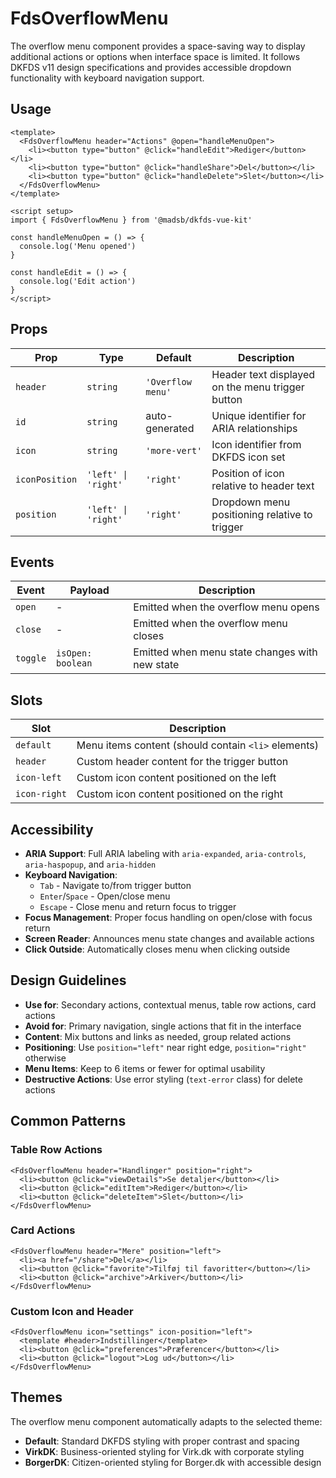 # FdsOverflowMenu

The overflow menu component provides a space-saving way to display additional actions or options when interface space is limited. It follows DKFDS v11 design specifications and provides accessible dropdown functionality with keyboard navigation support.

## Usage

```vue
<template>
  <FdsOverflowMenu header="Actions" @open="handleMenuOpen">
    <li><button type="button" @click="handleEdit">Rediger</button></li>
    <li><button type="button" @click="handleShare">Del</button></li>
    <li><button type="button" @click="handleDelete">Slet</button></li>
  </FdsOverflowMenu>
</template>

<script setup>
import { FdsOverflowMenu } from '@madsb/dkfds-vue-kit'

const handleMenuOpen = () => {
  console.log('Menu opened')
}

const handleEdit = () => {
  console.log('Edit action')
}
</script>
```

## Props

| Prop           | Type                | Default           | Description                                      |
| -------------- | ------------------- | ----------------- | ------------------------------------------------ |
| `header`       | `string`            | `'Overflow menu'` | Header text displayed on the menu trigger button |
| `id`           | `string`            | auto-generated    | Unique identifier for ARIA relationships         |
| `icon`         | `string`            | `'more-vert'`     | Icon identifier from DKFDS icon set              |
| `iconPosition` | `'left' \| 'right'` | `'right'`         | Position of icon relative to header text         |
| `position`     | `'left' \| 'right'` | `'right'`         | Dropdown menu positioning relative to trigger    |

## Events

| Event    | Payload           | Description                                    |
| -------- | ----------------- | ---------------------------------------------- |
| `open`   | -                 | Emitted when the overflow menu opens           |
| `close`  | -                 | Emitted when the overflow menu closes          |
| `toggle` | `isOpen: boolean` | Emitted when menu state changes with new state |

## Slots

| Slot         | Description                                         |
| ------------ | --------------------------------------------------- |
| `default`    | Menu items content (should contain `<li>` elements) |
| `header`     | Custom header content for the trigger button        |
| `icon-left`  | Custom icon content positioned on the left          |
| `icon-right` | Custom icon content positioned on the right         |

## Accessibility

- **ARIA Support**: Full ARIA labeling with `aria-expanded`, `aria-controls`, `aria-haspopup`, and `aria-hidden`
- **Keyboard Navigation**:
  - `Tab` - Navigate to/from trigger button
  - `Enter`/`Space` - Open/close menu
  - `Escape` - Close menu and return focus to trigger
- **Focus Management**: Proper focus handling on open/close with focus return
- **Screen Reader**: Announces menu state changes and available actions
- **Click Outside**: Automatically closes menu when clicking outside

## Design Guidelines

- **Use for**: Secondary actions, contextual menus, table row actions, card actions
- **Avoid for**: Primary navigation, single actions that fit in the interface
- **Content**: Mix buttons and links as needed, group related actions
- **Positioning**: Use `position="left"` near right edge, `position="right"` otherwise
- **Menu Items**: Keep to 6 items or fewer for optimal usability
- **Destructive Actions**: Use error styling (`text-error` class) for delete actions

## Common Patterns

### Table Row Actions

```vue
<FdsOverflowMenu header="Handlinger" position="right">
  <li><button @click="viewDetails">Se detaljer</button></li>
  <li><button @click="editItem">Rediger</button></li>
  <li><button @click="deleteItem">Slet</button></li>
</FdsOverflowMenu>
```

### Card Actions

```vue
<FdsOverflowMenu header="Mere" position="left">
  <li><a href="/share">Del</a></li>
  <li><button @click="favorite">Tilføj til favoritter</button></li>
  <li><button @click="archive">Arkiver</button></li>
</FdsOverflowMenu>
```

### Custom Icon and Header

```vue
<FdsOverflowMenu icon="settings" icon-position="left">
  <template #header>Indstillinger</template>
  <li><button @click="preferences">Præferencer</button></li>
  <li><button @click="logout">Log ud</button></li>
</FdsOverflowMenu>
```

## Themes

The overflow menu component automatically adapts to the selected theme:

- **Default**: Standard DKFDS styling with proper contrast and spacing
- **VirkDK**: Business-oriented styling for Virk.dk with corporate styling
- **BorgerDK**: Citizen-oriented styling for Borger.dk with accessible design
